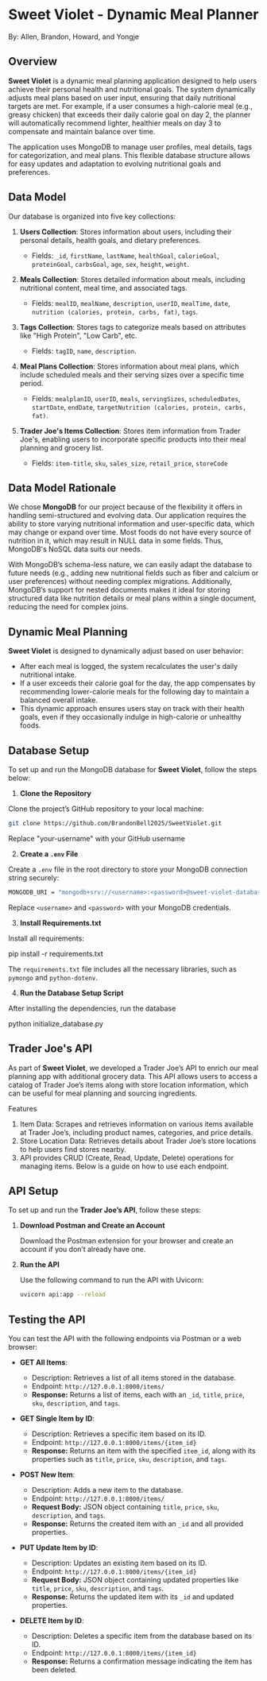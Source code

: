 # Sweet Violet - Dynamic Meal Planner

By: Allen, Brandon, Howard, and Yongje

## Overview

**Sweet Violet** is a dynamic meal planning application designed to help users achieve their personal health and nutritional goals. The system dynamically adjusts meal plans based on user input, ensuring that daily nutritional targets are met. For example, if a user consumes a high-calorie meal (e.g., greasy chicken) that exceeds their daily calorie goal on day 2, the planner will automatically recommend lighter, healthier meals on day 3 to compensate and maintain balance over time.

The application uses MongoDB to manage user profiles, meal details, tags for categorization, and meal plans. This flexible database structure allows for easy updates and adaptation to evolving nutritional goals and preferences.

## Data Model

Our database is organized into five key collections:

1. **Users Collection**: Stores information about users, including their personal details, health goals, and dietary preferences.
    - Fields: `_id`, `firstName`, `lastName`, `healthGoal`, `calorieGoal`, `proteinGoal`, `carbsGoal`, `age`, `sex`, `height`, `weight`.

2. **Meals Collection**: Stores detailed information about meals, including nutritional content, meal time, and associated tags.
    - Fields: `mealID`, `mealName`, `description`, `userID`, `mealTime`, `date`, `nutrition (calories, protein, carbs, fat)`, `tags`.

3. **Tags Collection**: Stores tags to categorize meals based on attributes like "High Protein", "Low Carb", etc.
    - Fields: `tagID`, `name`, `description`.

4. **Meal Plans Collection**: Stores information about meal plans, which include scheduled meals and their serving sizes over a specific time period.
    - Fields: `mealplanID`, `userID`, `meals`, `servingSizes`, `scheduledDates`, `startDate`, `endDate`, `targetNutrition (calories, protein, carbs, fat)`.

5. **Trader Joe's Items Collection**: Stores item information from Trader Joe's, enabling users to incorporate specific products into their meal planning and grocery list.
    - Fields: `item-title`, `sku`, `sales_size`, `retail_price`, `storeCode`

## Data Model Rationale
We chose **MongoDB** for our project because of the flexibility it offers in handling semi-structured and evolving data. Our application requires the ability to store varying nutritional information and user-specific data, which may change or expand over time. Most foods do not have every source of nutrition in it, which may result in NULL data in some fields. Thus, MongoDB's NoSQL data suits our needs.

With MongoDB’s schema-less nature, we can easily adapt the database to future needs (e.g., adding new nutritional fields such as fiber and calcium or user preferences) without needing complex migrations. Additionally, MongoDB’s support for nested documents makes it ideal for storing structured data like nutrition details or meal plans within a single document, reducing the need for complex joins.

## Dynamic Meal Planning

**Sweet Violet** is designed to dynamically adjust based on user behavior:

- After each meal is logged, the system recalculates the user's daily nutritional intake.
- If a user exceeds their calorie goal for the day, the app compensates by recommending lower-calorie meals for the following day to maintain a balanced overall intake.
- This dynamic approach ensures users stay on track with their health goals, even if they occasionally indulge in high-calorie or unhealthy foods.

## Database Setup

To set up and run the MongoDB database for **Sweet Violet**, follow the steps below:

1. **Clone the Repository**
   
Clone the project’s GitHub repository to your local machine:
```bash
git clone https://github.com/BrandonBell2025/SweetViolet.git
```

Replace "your-username" with your GitHub username

2. **Create a `.env` File**

Create a `.env` file in the root directory to store your MongoDB connection string securely:

```bash
MONGODB_URI = "mongodb+srv://<username>:<password>@sweet-violet-database.7mf4d.mongodb.net/?retryWrites=true&w=majority&appName=Sweet-Violet-Database"
```

Replace `<username>` and `<password>` with your MongoDB credentials.

3. **Install Requirements.txt**

Install all requirements:

pip install -r requirements.txt

The `requirements.txt` file includes all the necessary libraries, such as `pymongo` and `python-dotenv`.

4. **Run the Database Setup Script**

After installing the dependencies, run the database 

python initialize_database.py

## Trader Joe's API

As part of **Sweet Violet**, we developed a Trader Joe’s API to enrich our meal planning app with additional grocery data. This API allows users to access a catalog of Trader Joe’s items along with store location information, which can be useful for meal planning and sourcing ingredients.

Features

1.	Item Data: Scrapes and retrieves information on various items available at Trader Joe’s, including product names, categories, and price details.
2.	Store Location Data: Retrieves details about Trader Joe’s store locations to help users find stores nearby.
3.  API provides CRUD (Create, Read, Update, Delete) operations for managing items. Below is a guide on how to use each endpoint.

## API Setup

To set up and run the **Trader Joe’s API**, follow these steps:

1. **Download Postman and Create an Account**

   Download the Postman extension for your browser and create an account if you don’t already have one.

2. **Run the API**

   Use the following command to run the API with Uvicorn:
   ```bash
   uvicorn api:app --reload
   ```

## Testing the API

You can test the API with the following endpoints via Postman or a web browser:

- **GET All Items**: 
  - Description: Retrieves a list of all items stored in the database.
  - Endpoint: `http://127.0.0.1:8000/items/`
  - **Response:** Returns a list of items, each with an `_id`, `title`, `price`, `sku`, `description`, and `tags`.

- **GET Single Item by ID**: 
  - Description: Retrieves a specific item based on its ID.
  - Endpoint: `http://127.0.0.1:8000/items/{item_id}`
  - **Response:** Returns an item with the specified `item_id`, along with its properties such as `title`, `price`, `sku`, `description`, and `tags`.

- **POST New Item**: 
  - Description: Adds a new item to the database.
  - Endpoint: `http://127.0.0.1:8000/items/`
  - **Request Body:** JSON object containing `title`, `price`, `sku`, `description`, and `tags`.
  - **Response:** Returns the created item with an `_id` and all provided properties.

- **PUT Update Item by ID**: 
  - Description: Updates an existing item based on its ID.
  - Endpoint: `http://127.0.0.1:8000/items/{item_id}`
  - **Request Body:** JSON object containing updated properties like `title`, `price`, `sku`, `description`, and `tags`.
  - **Response:** Returns the updated item with its `_id` and updated properties.

- **DELETE Item by ID**: 
  - Description: Deletes a specific item from the database based on its ID.
  - Endpoint: `http://127.0.0.1:8000/items/{item_id}`
  - **Response:** Returns a confirmation message indicating the item has been deleted.
